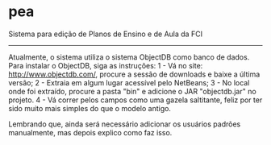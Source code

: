 pea
===

Sistema para edição de Planos de Ensino e de Aula da FCI

---
Atualmente, o sistema utiliza o sistema ObjectDB como banco de dados.
Para instalar o ObjectDB, siga as instruções:
1 - Vá no site: http://www.objectdb.com/, procure a sessão de downloads e baixe a última versão;
2 - Extraia em algum lugar acessível pelo NetBeans;
3 - No local onde foi extraído, procure a pasta "bin" e adicione o JAR "objectdb.jar" no projeto.
4 - Vá correr pelos campos como uma gazela saltitante, feliz por ter sido muito mais simples do que o modelo antigo.

Lembrando que, ainda será necessário adicionar os usuários padrões manualmente, mas depois explico como faz isso.
